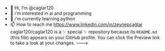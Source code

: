 - 👋 Hi, I’m @caglar120
- 👀 ı'm interested in ai and programming
- 🌱 ı'm currently learning python
- 📫 How  to reach me https://www.linkedin.com/in/zeynepçağlar
caglar120/caglar120 is a ✨ special ✨ repository because its `README.md` (this file) appears on your GitHub profile.
You can click the Preview link to take a look at your changes.
--->
